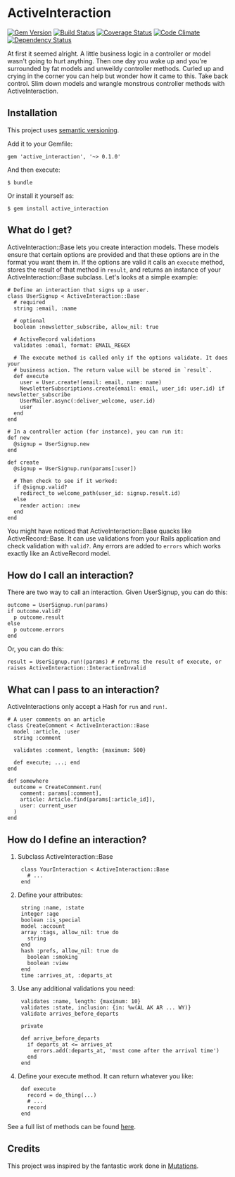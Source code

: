 # ActiveInteraction

[![Gem Version][]](https://badge.fury.io/rb/active_interaction)
[![Build Status][]](https://travis-ci.org/orgsync/active_interaction)
[![Coverage Status][]](https://coveralls.io/r/orgsync/active_interaction)
[![Code Climate][]](https://codeclimate.com/github/orgsync/active_interaction)
[![Dependency Status][]](https://gemnasium.com/orgsync/active_interaction)

At first it seemed alright. A little business logic in a controller or model
wasn't going to hurt anything. Then one day you wake up and you're surrounded
by fat models and unweildy controller methods. Curled up and crying in the
corner you can help but wonder how it came to this. Take back control. Slim
down models and wrangle monstrous controller methods with ActiveInteraction.

## Installation

This project uses [semantic versioning][].

Add it to your Gemfile:

    gem 'active_interaction', '~> 0.1.0'

And then execute:

    $ bundle

Or install it yourself as:

    $ gem install active_interaction

## What do I get?

ActiveInteraction::Base lets you create interaction models. These models ensure
that certain options are provided and that these options are in the format you
want them in. If the options are valid it calls an `execute` method, stores the
result of that method in `result`, and returns an instance of your
ActiveInteraction::Base subclass. Let's looks at a simple example:

    # Define an interaction that signs up a user.
    class UserSignup < ActiveInteraction::Base
      # required
      string :email, :name

      # optional
      boolean :newsletter_subscribe, allow_nil: true

      # ActiveRecord validations
      validates :email, format: EMAIL_REGEX

      # The execute method is called only if the options validate. It does your
      # business action. The return value will be stored in `result`.
      def execute
        user = User.create!(email: email, name: name)
        NewsletterSubscriptions.create(email: email, user_id: user.id) if newsletter_subscribe
        UserMailer.async(:deliver_welcome, user.id)
        user
      end
    end

    # In a controller action (for instance), you can run it:
    def new
      @signup = UserSignup.new
    end

    def create
      @signup = UserSignup.run(params[:user])

      # Then check to see if it worked:
      if @signup.valid?
        redirect_to welcome_path(user_id: signup.result.id)
      else
        render action: :new
      end
    end

You might have noticed that ActiveInteraction::Base quacks like ActiveRecord::Base.
It can use validations from your Rails application and check validation with
`valid?`. Any errors are added to `errors` which works exactly like an ActiveRecord
model.

## How do I call an interaction?

There are two way to call an interaction. Given UserSignup, you can do this:

    outcome = UserSignup.run(params)
    if outcome.valid?
      p outcome.result
    else
      p outcome.errors
    end

Or, you can do this:

    result = UserSignup.run!(params) # returns the result of execute, or raises ActiveInteraction::InteractionInvalid

## What can I pass to an interaction?

ActiveInteractions only accept a Hash for `run` and `run!`.

    # A user comments on an article
    class CreateComment < ActiveInteraction::Base
      model :article, :user
      string :comment

      validates :comment, length: {maximum: 500}

      def execute; ...; end
    end

    def somewhere
      outcome = CreateComment.run(
        comment: params[:comment],
        article: Article.find(params[:article_id]),
        user: current_user
      )
    end

## How do I define an interaction?

1. Subclass ActiveInteraction::Base

        class YourInteraction < ActiveInteraction::Base
          # ...
        end

2. Define your attributes:

        string :name, :state
        integer :age
        boolean :is_special
        model :account
        array :tags, allow_nil: true do
          string
        end
        hash :prefs, allow_nil: true do
          boolean :smoking
          boolean :view
        end
        time :arrives_at, :departs_at

3. Use any additional validations you need:

        validates :name, length: {maximum: 10}
        validates :state, inclusion: {in: %w(AL AK AR ... WY)}
        validate arrives_before_departs

        private

        def arrive_before_departs
          if departs_at <= arrives_at
            errors.add(:departs_at, 'must come after the arrival time')
          end
        end

4. Define your execute method. It can return whatever you like:

        def execute
          record = do_thing(...)
          # ...
          record
        end

See a full list of methods can be found [here](http://www.rubydoc.info/github/orgsync/active_interaction/master/ActiveInteraction/Base).

## Credits

This project was inspired by the fantastic work done in [Mutations][].

[build status]: https://travis-ci.org/orgsync/active_interaction.png
[code climate]: https://codeclimate.com/github/orgsync/active_interaction.png
[coverage status]: https://coveralls.io/repos/orgsync/active_interaction/badge.png
[dependency status]: https://gemnasium.com/orgsync/active_interaction.png
[gem version]: https://badge.fury.io/rb/active_interaction.png
[mutations]: https://github.com/cypriss/mutations
[semantic versioning]: http://semver.org
